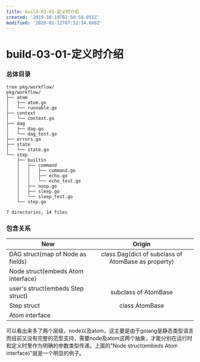 ```yaml
---
title: build-03-01-定义时介绍
created: '2019-10-19T02:50:58.051Z'
modified: '2020-01-12T07:52:34.680Z'
---
```


# build-03-01-定义时介绍

### 总体目录

```
tree pkg/workflow/
pkg/workflow/
├── atom
│   ├── atom.go
│   └── runnable.go
├── context
│   └── context.go
├── dag
│   ├── dag.go
│   └── dag_test.go
├── errors.go
├── state
│   └── state.go
└── step
    ├── builtin
    │   ├── command
    │   │   ├── command.go
    │   │   ├── echo.go
    │   │   └── echo_test.go
    │   ├── noop.go
    │   ├── sleep.go
    │   └── sleep_test.go
    └── step.go

7 directories, 14 files
```

### 包含关系

| New                                | Origin                |
| ---------------------------------- |:---------------------:|
| DAG struct(map of Node as fields)  | class Dag(dict of subclass of AtomBase as property)      |
| Node struct(embeds Atom interface) |                       |
| user's struct(embeds Step struct)  | subclass of AtomBase  |
| Step struct                        | class AtomBase |
| Atom interface                     |                       |


可以看出来多了两个层级，node以及atom，这主要是由于golang是静态类型语言而目前又没有完整的范型支持，需要node及atom这两个抽象，才能分别在运行时和定义时里作为明确的参数类型传递。上面的"Node struct(embeds Atom interface)"就是一个明显的例子。

